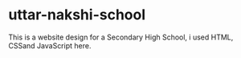 # uttar-nakshi-school
This is a website design for a Secondary High School, i used HTML, CSSand JavaScript here.
